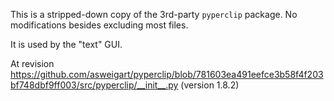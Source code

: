 
This is a stripped-down copy of the 3rd-party `pyperclip` package.
No modifications besides excluding most files.

It is used by the "text" GUI.

At revision https://github.com/asweigart/pyperclip/blob/781603ea491eefce3b58f4f203bf748dbf9ff003/src/pyperclip/__init__.py
(version 1.8.2)
